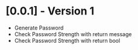 # [0.0.1] - Version 1
* Generate Password
* Check Password Strength with return message
* Check Password Strength with return bool
